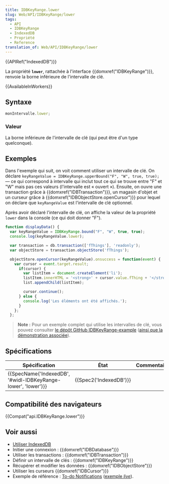 ```yaml
---
title: IDBKeyRange.lower
slug: Web/API/IDBKeyRange/lower
tags:
  - API
  - IDBKeyRange
  - IndexedDB
  - Propriété
  - Reference
translation_of: Web/API/IDBKeyRange/lower
---
```

{{APIRef("IndexedDB")}}

La propriété **`lower`**, rattachée à l'interface {{domxref("IDBKeyRange")}}, renvoie la borne inférieure de l'intervalle de clé.

{{AvailableInWorkers}}

## Syntaxe

```js
monIntervalle.lower;
```

### Valeur

La borne inférieure de l'intervalle de clé (qui peut être d'un type quelconque).

## Exemples

Dans l'exemple qui suit, on voit comment utiliser un intervalle de clé. On déclare `keyRangeValue = IDBKeyRange.upperBound("F", "W", true, true);` — ce qui correspond à intervalle qui inclut tout ce qui se trouve entre "F" et "W" mais pas ces valeurs (l'intervalle est « ouvert »). Ensuite, on ouvre une transaction grâce à {{domxref("IDBTransaction")}}, un magasin d'objet et un curseur grâce à {{domxref("IDBObjectStore.openCursor")}} pour lequel on déclare que `keyRangeValue` est l'intervalle de clé optionnel.

Après avoir déclaré l'intervalle de clé, on affiche la valeur de la propriété `lower` dans la console (ce qui doit donner "F").

```js
function displayData() {
  var keyRangeValue = IDBKeyRange.bound("F", "W", true, true);
  console.log(keyRangeValue.lower);

  var transaction = db.transaction(['fThings'], 'readonly');
  var objectStore = transaction.objectStore('fThings');

  objectStore.openCursor(keyRangeValue).onsuccess = function(event) {
    var cursor = event.target.result;
      if(cursor) {
        var listItem = document.createElement('li');
        listItem.innerHTML = '<strong>' + cursor.value.fThing + '</strong>, ' + cursor.value.fRating;
        list.appendChild(listItem);

        cursor.continue();
      } else {
        console.log('Les éléments ont été affichés.');
      }
    };
  };
```

> **Note :** Pour un exemple complet qui utilise les intervalles de clé, vous pouvez consulter [le dépôt GitHub IDBKeyRange-example](https://github.com/mdn/IDBKeyRange-example) ([ainsi que la démonstration associée](https://mdn.github.io/IDBKeyRange-example/)).

## Spécifications

| Spécification                                                                    | État                         | Commentaires |
| -------------------------------------------------------------------------------- | ---------------------------- | ------------ |
| {{SpecName('IndexedDB', '#widl-IDBKeyRange-lower', 'lower')}} | {{Spec2('IndexedDB')}} |              |

## Compatibilité des navigateurs

{{Compat("api.IDBKeyRange.lower")}}

## Voir aussi

- [Utiliser IndexedDB](/fr/docs/Web/API/API_IndexedDB/Using_IndexedDB)
- Initier une connexion : {{domxref("IDBDatabase")}}
- Utiliser les transactions : {{domxref("IDBTransaction")}}
- Définir un intervalle de clés : {{domxref("IDBKeyRange")}}
- Récupérer et modifier les données : {{domxref("IDBObjectStore")}}
- Utiliser les curseurs {{domxref("IDBCursor")}}
- Exemple de référence : [To-do Notifications](https://github.com/mdn/to-do-notifications/tree/gh-pages) ([exemple _live_](https://mdn.github.io/to-do-notifications/)).
